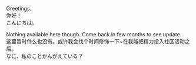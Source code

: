 Greetings.  
你好！  
こんにちは。

Nothing available here though. Come back in few months to see update.  
这里暂时什么也没有。或许我会找个时间修饰一下~在我能把精力投入社区活动之后。  
なに、私のことかんがえている？
